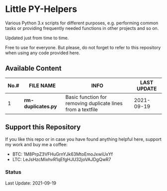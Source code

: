 ﻿# Little PY-Helpers

Various Python 3.x scripts for different purposes, e.g. performing common tasks or providing frequently needed functions in other projects and so on.

Updated just from time to time.

Free to use for everyone. But please, do not forget to refer to this repository when using any code provided here.

## Available Content

|No.#|FILE NAME|INFO|LAST UPDATE|
|----|---------|----|-----------|
|1|**rm-duplicates.py**|Basic function for removing duplicate lines from a textfile|2021-09-19|

## Support this Repository

If you like this repo or in case you have found anything helpful here, support my work and buy me a coffee:

 - BTC: 1M8PrpZ3VFHuGrnYJk63MtoEmoJxwiUxYf
 - LTC: LeJsHzcMixhvR1qEfgHJU32joVAJDgQwR7

### Status

Last Update: 2021-09-19
